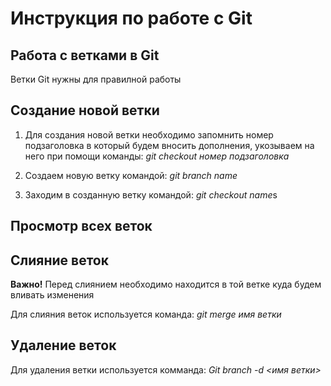  # Инструкция по работе с Git

## Работа с ветками в Git

Ветки Git нужны для правилной работы

## Создание новой ветки

1. Для создания новой ветки необходимо запомнить номер подзаголовка в который будем вносить дополнения, укозываем на него при помощи команды: *git checkout номер подзаголовка*

2. Создаем новую ветку командой: *git branch name*

3. Заходим в созданную ветку командой: *git checkout name*s


## Просмотр всех веток


## Слияние веток

**Важно!**
Перед слиянием необходимо находится в той ветке куда будем вливать изменения

Для слияния веток используется команда: *git merge имя ветки*

## Удаление веток

Для удаления ветки используется комманда: *Git branch -d <имя ветки>*








